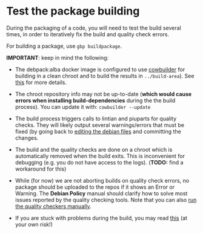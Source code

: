 # Test the package building 

During the packaging of a code, you will need to test the build several times,
in order to iteratively fix the build and quality check errors.

For building a package, use `gbp buildpackage`.

**IMPORTANT**: keep in mind the following:

- The debpack:alba docker image is configured to use [cowbuilder](https://wiki.debian.org/cowbuilder) 
for building in a clean chroot and to build the results in `../build-area`). 
See [this](http://honk.sigxcpu.org/projects/git-buildpackage/manual-html/gbp.building.html) 
for more details.

- The chroot repository info may not be up-to-date (**which would cause 
errors when installing build-dependencies** during the the build process). 
You can update it with: `cowbuilder --update`

- The build process triggers calls to lintian and piuparts for quality checks. 
They will likely output several warnings/errors that must be fixed (by going 
back to [editing the debian files](recipe.Edit_debian_files.md) and committing 
the changes. 

- The build and the quality checks are done on a chroot which is automatically 
removed when the build exits. This is inconvenient for debugging (e.g. you do not 
have access to the logs). (**TODO:** find a workaround for this)

- While (for now) we are not aborting builds on quality check errors, no package
should be uploaded to the repos if it shows an Error or Warning. 
The **Debian Policy** manual should clarify how to solve most issues reported by
the quality checking tools. Note that you can also [run the quality checkers 
manually](recipe.Manually_run_quality_checks.md).

- If you are stuck with problems during the build, you may read [this](recipe.Build_shortcuts.md) 
(at your own risk!)
